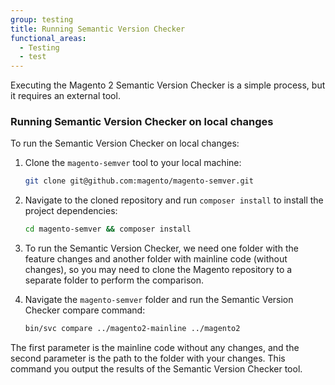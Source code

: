 ```yaml
---
group: testing
title: Running Semantic Version Checker
functional_areas:
  - Testing
  - test
---
```


Executing the Magento 2 Semantic Version Checker is a simple process, but it requires an external tool.

### Running Semantic Version Checker on local changes

To run the Semantic Version Checker on local changes:

1. Clone the `magento-semver` tool to your local machine:

   ```bash
   git clone git@github.com:magento/magento-semver.git
   ```

1. Navigate to the cloned repository and run `composer install` to install the project dependencies:

   ```bash
   cd magento-semver && composer install
   ```

1. To run the Semantic Version Checker, we need one folder with the feature changes and another folder with mainline code (without changes),
so you may need to clone the Magento repository to a separate folder to perform the comparison.

1. Navigate the `magento-semver` folder and run the Semantic Version Checker compare command:

   ```bash
   bin/svc compare ../magento2-mainline ../magento2
   ```

The first parameter is the mainline code without any changes, and the second parameter is the path to the folder with your changes.
This command you output the results of the Semantic Version Checker tool.
